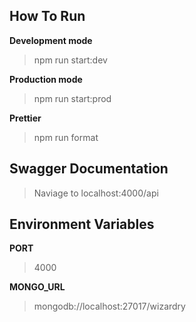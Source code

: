 ## How To Run

**Development mode**

> npm run start:dev <br/>

**Production mode**

> npm run start:prod <br/>

**Prettier**

> npm run format <br/>

## Swagger Documentation

> Naviage to localhost:4000/api

## Environment Variables

**PORT**

> 4000

**MONGO_URL**

> mongodb://localhost:27017/wizardry
